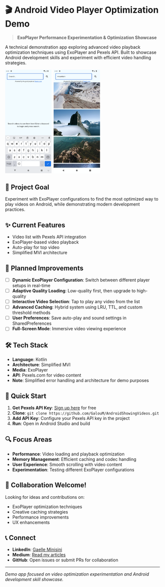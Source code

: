 # 🎬 Android Video Player Optimization Demo

> **ExoPlayer Performance Experimentation & Optimization Showcase**

A technical demonstration app exploring advanced video playback optimization techniques using ExoPlayer and Pexels API. Built to showcase Android development skills and experiment with efficient video handling strategies.

<img src="./screenshots/start_screen.png" width="30%" height="30%">&ensp;<img src="./screenshots/video_list.png" width="30%" height="30%">

## 🎯 Project Goal

Experiment with ExoPlayer configurations to find the most optimized way to play videos on Android, while demonstrating modern development practices.

## ✨ Current Features

- Video list with Pexels API integration
- ExoPlayer-based video playback
- Auto-play for top video
- Simplified MVI architecture

## 🚀 Planned Improvements

- [ ] **Dynamic ExoPlayer Configuration**: Switch between different player setups in real-time
- [ ] **Adaptive Quality Loading**: Low-quality first, then upgrade to high-quality
- [ ] **Interactive Video Selection**: Tap to play any video from the list
- [ ] **Advanced Caching**: Hybrid system using LRU, TTL, and custom threshold methods
- [ ] **User Preferences**: Save auto-play and sound settings in SharedPreferences
- [ ] **Full-Screen Mode**: Immersive video viewing experience

## 🛠️ Tech Stack

- **Language**: Kotlin
- **Architecture**: Simplified MVI
- **Media**: ExoPlayer
- **API**: Pexels.com for video content
- **Note**: Simplified error handling and architecture for demo purposes

## 🚦 Quick Start

1. **Get Pexels API Key**: [Sign up here](https://www.pexels.com/api/) for free
2. **Clone**: `git clone https://github.com/GalouM/AndroidShowingVideos.git`
3. **Add API Key**: Configure your Pexels API key in the project
4. **Run**: Open in Android Studio and build

## 🔍 Focus Areas

- **Performance**: Video loading and playback optimization
- **Memory Management**: Efficient caching and codec handling
- **User Experience**: Smooth scrolling with video content
- **Experimentation**: Testing different ExoPlayer configurations

## 🤝 Collaboration Welcome!

Looking for ideas and contributions on:
- ExoPlayer optimization techniques
- Creative caching strategies
- Performance improvements
- UX enhancements

## 📞 Connect

- **LinkedIn**: [Gaelle Minisini](https://www.linkedin.com/in/gaelleminisini)
- **Medium**: [Read my articles](https://medium.com/@galou.minisini)
- **GitHub**: Open issues or submit PRs for collaboration

---

*Demo app focused on video optimization experimentation and Android development skill showcase.*